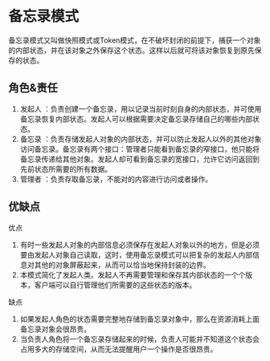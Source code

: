 # 备忘录模式

备忘录模式又叫做快照模式或Token模式，在不破坏封闭的前提下，捕获一个对象的内部状态，并在该对象之外保存这个状态。这样以后就可将该对象恢复到原先保存的状态。

## 角色&责任      
1. 发起人 ：负责创建一个备忘录，用以记录当前时刻自身的内部状态，并可使用备忘录恢复内部状态。发起人可以根据需要决定备忘录存储自己的哪些内部状态。
2. 备忘录 ：负责存储发起人对象的内部状态，并可以防止发起人以外的其他对象访问备忘录。备忘录有两个接口：管理者只能看到备忘录的窄接口，他只能将备忘录传递给其他对象。发起人却可看到备忘录的宽接口，允许它访问返回到先前状态所需要的所有数据。
3. 管理者 ：负责存取备忘录，不能对的内容进行访问或者操作。


## 优缺点

优点
1. 有时一些发起人对象的内部信息必须保存在发起人对象以外的地方，但是必须要由发起人对象自己读取，这时，使用备忘录模式可以把复杂的发起人内部信息对其他的对象屏蔽起来，从而可以恰当地保持封装的边界。
2. 本模式简化了发起人类。发起人不再需要管理和保存其内部状态的一个个版本，客户端可以自行管理他们所需要的这些状态的版本。

缺点
1. 如果发起人角色的状态需要完整地存储到备忘录对象中，那么在资源消耗上面备忘录对象会很昂贵。
2. 当负责人角色将一个备忘录存储起来的时候，负责人可能并不知道这个状态会占用多大的存储空间，从而无法提醒用户一个操作是否很昂贵。

